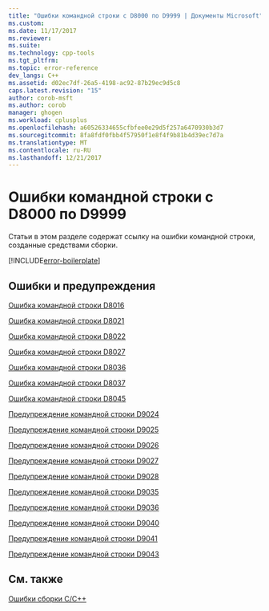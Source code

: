 ```yaml
---
title: "Ошибки командной строки с D8000 по D9999 | Документы Microsoft"
ms.custom: 
ms.date: 11/17/2017
ms.reviewer: 
ms.suite: 
ms.technology: cpp-tools
ms.tgt_pltfrm: 
ms.topic: error-reference
dev_langs: C++
ms.assetid: d02ec7df-26a5-4198-ac92-87b29ec9d5c8
caps.latest.revision: "15"
author: corob-msft
ms.author: corob
manager: ghogen
ms.workload: cplusplus
ms.openlocfilehash: a60526334655cfbfee0e29d5f257a6470930b3d7
ms.sourcegitcommit: 8fa8fdf0fbb4f57950f1e8f4f9b81b4d39ec7d7a
ms.translationtype: MT
ms.contentlocale: ru-RU
ms.lasthandoff: 12/21/2017
---
```

# <a name="command-line-errors-d8000-through-d9999"></a>Ошибки командной строки с D8000 по D9999

Статьи в этом разделе содержат ссылку на ошибки командной строки, созданные средствами сборки.

[!INCLUDE[error-boilerplate](../../error-messages/includes/error-boilerplate.md)]

## <a name="error-and-warning-messages"></a>Ошибки и предупреждения

[Ошибка командной строки D8016](../../error-messages/tool-errors/command-line-error-d8016.md)

[Ошибка командной строки D8021](../../error-messages/tool-errors/command-line-error-d8021.md)

[Ошибка командной строки D8022](../../error-messages/tool-errors/command-line-error-d8022.md)

[Ошибка командной строки D8027](../../error-messages/tool-errors/command-line-error-d8027.md)

[Ошибка командной строки D8036](../../error-messages/tool-errors/command-line-error-d8036.md)

[Ошибка командной строки D8037](../../error-messages/tool-errors/command-line-error-d8037.md)

[Ошибка командной строки D8045](../../error-messages/tool-errors/command-line-error-d8045.md)

[Предупреждение командной строки D9024](../../error-messages/tool-errors/command-line-warning-d9024.md)

[Предупреждение командной строки D9025](../../error-messages/tool-errors/command-line-warning-d9025.md)

[Предупреждение командной строки D9026](../../error-messages/tool-errors/command-line-warning-d9026.md)

[Предупреждение командной строки D9027](../../error-messages/tool-errors/command-line-warning-d9027.md)

[Предупреждение командной строки D9028](../../error-messages/tool-errors/command-line-warning-d9028.md)

[Предупреждение командной строки D9035](../../error-messages/tool-errors/command-line-warning-d9035.md)

[Предупреждение командной строки D9036](../../error-messages/tool-errors/command-line-warning-d9036.md)

[Предупреждение командной строки D9040](../../error-messages/tool-errors/command-line-warning-d9040.md)

[Предупреждение командной строки D9041](../../error-messages/tool-errors/command-line-warning-d9041.md)

[Предупреждение командной строки D9043](../../error-messages/tool-errors/command-line-warning-d9043.md)

## <a name="see-also"></a>См. также

[Ошибки сборки C/C++](../../error-messages/compiler-errors-1/c-cpp-build-errors.md)  